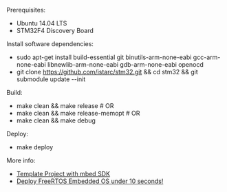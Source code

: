 Prerequisites:
* Ubuntu 14.04 LTS
* STM32F4 Discovery Board

Install software dependencies:
* sudo apt-get install build-essential git binutils-arm-none-eabi gcc-arm-none-eabi libnewlib-arm-none-eabi gdb-arm-none-eabi openocd
* git clone https://github.com/istarc/stm32.git && cd stm32 && git submodule update --init 

Build:
* make clean && make release # OR
* make clean && make release-memopt # OR
* make clean && make debug

Deploy:
* make deploy

More info:
* [Template Project with mbed SDK](http://istarc.wordpress.com/2014/07/28/stm32f4-template-project-with-the-mbed-sdk/)
* [Deploy FreeRTOS Embedded OS under 10 seconds!](http://istarc.wordpress.com/2014/07/10/stm32f4-deploy-an-embedded-os-under-10-seconds/)
